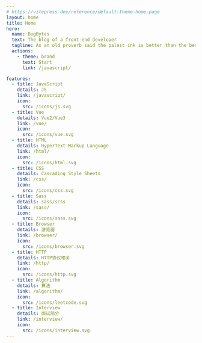 ```yaml
---
# https://vitepress.dev/reference/default-theme-home-page
layout: home
title: Home
hero:
  name: BugBytes
  text: The blog of a front-end developer
  tagline: As an old proverb said the palest ink is better than the best memory.
  actions:
    - theme: brand
      text: Start
      link: /javascript/

features:
  - title: JavaScript
    details: JS
    link: /javascript/
    icon:
      src: /icons/js.svg
  - title: Vue
    details: Vue2/Vue3
    link: /vue/
    icon:
      src: /icons/vue.svg
  - title: HTML
    details: HyperText Markup Language
    link: /html/
    icon:
      src: /icons/html.svg
  - title: CSS
    details: Cascading Style Sheets
    link: /css/
    icon:
      src: /icons/css.svg
  - title: Sass
    details: sass/scss
    link: /sass/
    icon:
      src: /icons/sass.svg
  - title: Browser
    details: 游览器
    link: /browser/
    icon:
      src: /icons/browser.svg
  - title: HTTP
    details: HTTP协议相关
    link: /http/
    icon:
      src: /icons/http.svg
  - title: Algorithm
    details: 算法
    link: /algorithm/
    icon:
      src: /icons/leetcode.svg
  - title: Interview
    details: 面试部分
    link: /interview/
    icon:
      src: /icons/interview.svg
---
```

